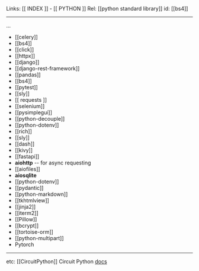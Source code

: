 Links: [[ INDEX ]] - [[ PYTHON ]]
Rel: [[python standard library]]
id: [[bs4]]

--- 
...
- [[celery]]
- [[bs4]]
- [[click]]
- [[httpx]]
- [[django]]
- [[django-rest-framework]]
- [[pandas]]
- [[bs4]]
- [[pytest]]
- [[sly]]
- [[ requests ]]
- [[selenium]]
- [[pysimplegui]]
- [[python-decouple]]
- [[python-dotenv]]
- [[rich]]
- [[sly]]
- [[dash]] 
- [[kivy]]
- [[fastapi]]
- **aiohttp** -- for async requesting
- [[aiofiles]]
- **aiosqlite**
- [[python-dotenv]] 
- [[pydantic]]
- [[python-markdown]]
- [[tkhtmlview]]
- [[jinja2]]
- [[iterm2]]
- [[Pillow]]
- [[bcrypt]]
- [[tortoise-orm]]
- [[python-multipart]]
- Pytorch

--- 
etc:
[[CircuitPython]] Circuit Python [docs](https://learn.adafruit.com/welcome-to-circuitpython)